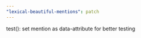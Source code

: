 ```yaml
---
"lexical-beautiful-mentions": patch
---
```


test(): set mention as data-attribute for better testing
